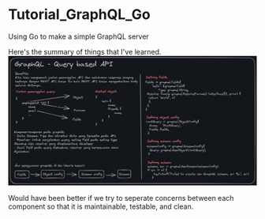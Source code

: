 # Tutorial_GraphQL_Go
Using Go to make a simple GraphQL server

Here's the summary of things that I've learned.
![Summary](/assets/summary.jpeg)  

Would have been better if we try to seperate concerns between each component so that it is maintainable, testable, and clean.